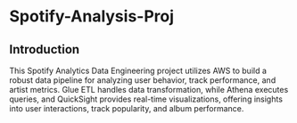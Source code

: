 # Spotify-Analysis-Proj
## Introduction

This Spotify Analytics Data Engineering project utilizes AWS to build a robust data pipeline for analyzing user behavior, track performance, and artist metrics. Glue ETL handles data transformation, while Athena executes queries, and QuickSight provides real-time visualizations, offering insights into user interactions, track popularity, and album performance.
